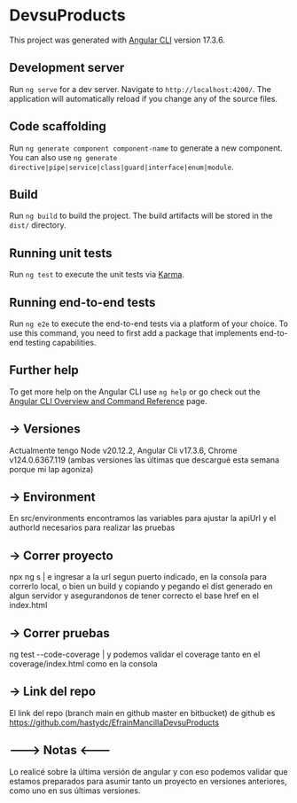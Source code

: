 # DevsuProducts

This project was generated with [Angular CLI](https://github.com/angular/angular-cli) version 17.3.6.

## Development server

Run `ng serve` for a dev server. Navigate to `http://localhost:4200/`. The application will automatically reload if you change any of the source files.

## Code scaffolding

Run `ng generate component component-name` to generate a new component. You can also use `ng generate directive|pipe|service|class|guard|interface|enum|module`.

## Build

Run `ng build` to build the project. The build artifacts will be stored in the `dist/` directory.

## Running unit tests

Run `ng test` to execute the unit tests via [Karma](https://karma-runner.github.io).

## Running end-to-end tests

Run `ng e2e` to execute the end-to-end tests via a platform of your choice. To use this command, you need to first add a package that implements end-to-end testing capabilities.

## Further help

To get more help on the Angular CLI use `ng help` or go check out the [Angular CLI Overview and Command Reference](https://angular.io/cli) page.

## -> Versiones

Actualmente tengo Node v20.12.2, Angular Cli v17.3.6, Chrome v124.0.6367.119 (ambas versiones las últimas que descargué esta semana porque mi lap agoniza)

## -> Environment

En src/environments encontramos las variables para ajustar la apiUrl y el authorId necesarios para realizar las pruebas

## -> Correr proyecto

npx ng s | e ingresar a la url segun puerto indicado, en la consola para correrlo local, o bien un build y copiando y pegando el dist generado en algun servidor y asegurandonos de tener correcto el base href en el index.html

## -> Correr pruebas

ng test --code-coverage | y podemos validar el coverage tanto en el coverage/index.html como en la consola

## -> Link del repo

El link del repo (branch main en github master en bitbucket) de github es https://github.com/hastydc/EfrainMancillaDevsuProducts

## ---> Notas <---

Lo realicé sobre la última versión de angular y con eso podemos validar que estamos preparados para asumir tanto un proyecto en versiones anteriores, como uno en sus últimas versiones.
